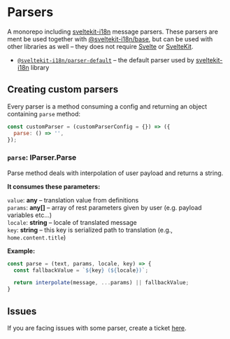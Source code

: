 # Parsers
A monorepo including [sveltekit-i18n](https://github.com/sveltekit-i18n/lib) message parsers. These parsers are ment be used together with [@sveltekit-i18n/base](https://github.com/sveltekit-i18n/base), but can be used with other libraries as well – they does not require [Svelte](https://github.com/sveltejs/svelte) or [SvelteKit](https://github.com/sveltejs/kit).

- [`@sveltekit-i18n/parser-default`](https://github.com/sveltekit-i18n/parsers/edit/master/parser-default) – the default parser used by [sveltekit-i18n](https://github.com/sveltekit-i18n/lib) library


## Creating custom parsers

Every parser is a method consuming a config and returning an object containing `parse` method:

```js
const customParser = (customParserConfig = {}) => ({
  parse: () => '',
});
```

### `parse`: __IParser.Parse__
Parse method deals with interpolation of user payload and returns a string.

__It consumes these parameters:__

`value`: __any__ – translation value from definitions\
`params`: __any[]__ – array of rest parameters given by user (e.g. payload variables etc...)\
`locale`: __string__ – locale of translated message\
`key`: __string__ – this key is serialized path to translation (e.g., `home.content.title`)

__Example:__

```js
const parse = (text, params, locale, key) => {
  const fallbackValue = `${key} (${locale})`;

  return interpolate(message, ...params) || fallbackValue;
}
```

## Issues
If you are facing issues with some parser, create a ticket [here](https://github.com/sveltekit-i18n/lib/issues).
